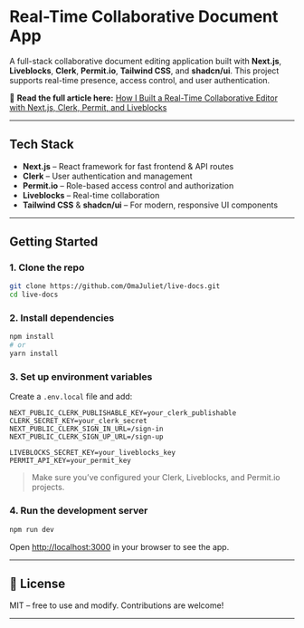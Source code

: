 # Real-Time Collaborative Document App

A full-stack collaborative document editing application built with **Next.js**, **Liveblocks**, **Clerk**, **Permit.io**, **Tailwind CSS**, and **shadcn/ui**.
This project supports real-time presence, access control, and user authentication.

🔗 **Read the full article here:** [How I Built a Real-Time Collaborative Editor with Next.js, Clerk, Permit, and Liveblocks](#)

---

## Tech Stack

* **Next.js** – React framework for fast frontend & API routes
* **Clerk** – User authentication and management
* **Permit.io** – Role-based access control and authorization
* **Liveblocks** – Real-time collaboration
* **Tailwind CSS** & **shadcn/ui** – For modern, responsive UI components

---

## Getting Started

### 1. **Clone the repo**

```bash
git clone https://github.com/OmaJuliet/live-docs.git
cd live-docs
```

### 2. **Install dependencies**

```bash
npm install
# or
yarn install
```

### 3. **Set up environment variables**

Create a `.env.local` file and add:

```env
NEXT_PUBLIC_CLERK_PUBLISHABLE_KEY=your_clerk_publishable
CLERK_SECRET_KEY=your_clerk_secret
NEXT_PUBLIC_CLERK_SIGN_IN_URL=/sign-in
NEXT_PUBLIC_CLERK_SIGN_UP_URL=/sign-up

LIVEBLOCKS_SECRET_KEY=your_liveblocks_key
PERMIT_API_KEY=your_permit_key
```

> Make sure you’ve configured your Clerk, Liveblocks, and Permit.io projects.

### 4. **Run the development server**

```bash
npm run dev
```

Open [http://localhost:3000](http://localhost:3000) in your browser to see the app.

---

## 📄 License

MIT – free to use and modify. Contributions are welcome!

---